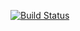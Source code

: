 
[![Build Status](https://travis-ci.org/miguelao/shapedetection-polyfill?branch=master)](https://travis-ci.org/miguelao/shapedetection-polyfill)
